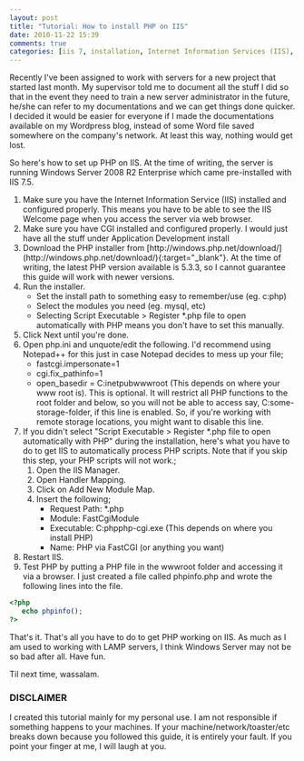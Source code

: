 ```yaml
---
layout: post
title: "Tutorial: How to install PHP on IIS"
date: 2010-11-22 15:39
comments: true
categories: [iis 7, installation, Internet Information Services (IIS), PHP, php, Programming, Tutorials, Windows Server, windows server]
---
```

Recently I've been assigned to work with servers for a new project that started last month. My supervisor told me to document all the stuff I did so that in the event they need to train a new server administrator in the future, he/she can refer to my documentations and we can get things done quicker. I decided it would be easier for everyone if I made the documentations available on my Wordpress blog, instead of some Word file saved somewhere on the company's network. At least this way, nothing would get lost.

<!--more-->

So here's how to set up PHP on IIS. At the time of writing, the server is running Windows Server 2008 R2 Enterprise which came pre-installed with IIS 7.5.
<ol>
	<li>Make sure you have the Internet Information Service (IIS) installed and configured properly. This means you have to be able to see the IIS Welcome page when you access the server via web browser.</li>
	<li>Make sure you have CGI installed and configured properly. I would just have all the stuff under Application Development install</li>
	<li>Download the PHP installer from [http://windows.php.net/download/](http://windows.php.net/download/){:target="_blank"}. At the time of writing, the latest PHP version available is 5.3.3, so I cannot guarantee this guide will work with newer versions.</li>
	<li>Run the installer.
<ul>
	<li>Set the install path to something easy to remember/use (eg. c:php)</li>
	<li>Select the modules you need (eg. mysql, etc)</li>
	<li>Selecting Script Executable &gt; Register *.php file to open automatically with PHP means you don't have to set this manually.</li>
</ul>
</li>
	<li>Click Next until you're done.</li>
	<li>Open php.ini and unquote/edit the following. I'd recommend using Notepad++ for this just in case Notepad decides to mess up your file;
<ul>
	<li>fastcgi.impersonate=1</li>
	<li>cgi.fix_pathinfo=1</li>
	<li>open_basedir = C:inetpubwwwroot (This depends on where your www root is). This is optional. It will restrict all PHP functions to the root folder and below, so you will not be able to access say, C:some-storage-folder, if this line is enabled. So, if you're working with remote storage locations, you might want to disable this line.</li>
</ul>
</li>
	<li>If you didn't select "Script Executable &gt; Register *.php file to open automatically with PHP" during the installation, here's what you have to do to get IIS to automatically process PHP scripts. Note that if you skip this step, your PHP scripts will not work.;
<ol>
	<li>Open the IIS Manager.</li>
	<li>Open Handler Mapping.</li>
	<li>Click on Add New Module Map.</li>
	<li>Insert the following;
<ul>
	<li>Request Path: *.php</li>
	<li>Module: FastCgiModule</li>
	<li>Executable: C:phpphp-cgi.exe (This depends on where you install PHP)</li>
	<li>Name: PHP via FastCGI (or anything you want)</li>
</ul>
</li>
</ol>
</li>
	<li>Restart IIS.</li>
	<li>Test PHP by putting a PHP file in the wwwroot folder and accessing it via a browser. I just created a file called phpinfo.php and wrote the following lines into the file.</li>
</ol>

```php
<?php
   echo phpinfo();
?>
```

That's it. That's all you have to do to get PHP working on IIS. As much as I am used to working with LAMP servers, I think Windows Server may not be so bad after all. Have fun.

Til next time, wassalam.

### DISCLAIMER ###

I created this tutorial mainly for my personal use. I am not responsible if something happens to your machines. If your machine/network/toaster/etc breaks down because you followed this guide, it is entirely your fault. If you point your finger at me, I will laugh at you.
